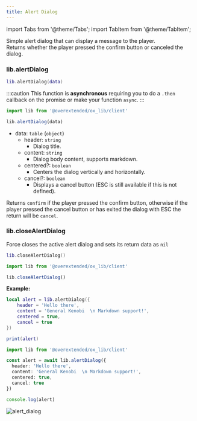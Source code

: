 ```yaml
---
title: Alert Dialog
---
```


import Tabs from '@theme/Tabs';
import TabItem from '@theme/TabItem';

Simple alert dialog that can display a message to the player.  
Returns whether the player pressed the confirm button or canceled the dialog.

### lib.alertDialog

<Tabs>
<TabItem value='Lua'>

```lua
lib.alertDialog(data)
```

</TabItem>
<TabItem value='JS/TS'>

:::caution
This function is **asynchronous** requiring you to do a `.then` callback on the promise or make your function `async`.
:::

```ts
import lib from '@overextended/ox_lib/client'

lib.alertDialog(data)
```

</TabItem>
</Tabs>

* data: `table` (`object`)
  * header: `string`
    * Dialog title.
  * content: `string`
    * Dialog body content, supports markdown.
  * centered?: `boolean`
    * Centers the dialog vertically and horizontally.
  * cancel?: `boolean`
    * Displays a cancel button (ESC is still available if this is not defined).

Returns `confirm` if the player pressed the confirm button, otherwise if the player pressed the cancel button
or has exited the dialog with ESC the return will be `cancel`.

### lib.closeAlertDialog

Force closes the active alert dialog and sets its return data as `nil`

<Tabs>
<TabItem value='Lua'>

```lua
lib.closeAlertDialog()
```

</TabItem>
<TabItem value='JS/TS'>

```ts
import lib from '@overextended/ox_lib/client'

lib.closeAlertDialog()
```

</TabItem>
</Tabs>

**Example:**

<Tabs>
<TabItem value='Lua'>

```lua
local alert = lib.alertDialog({
    header = 'Hello there',
    content = 'General Kenobi  \n Markdown support!',
    centered = true,
    cancel = true
})

print(alert)
```

</TabItem>
<TabItem value='JS/TS'>

```ts
import lib from '@overextended/ox_lib/client'

const alert = await lib.alertDialog({
  header: 'Hello there',
  content: 'General Kenobi  \n Markdown support!',
  centered: true,
  cancel: true
})

console.log(alert)
```

</TabItem>
</Tabs>

![alert_dialog](https://i.imgur.com/TnUT3S1.png)
